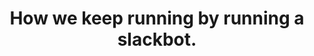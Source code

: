 ---
title: How we keep running by running a slackbot.
description: 'Building a leaderboard and run tracker for an internal employee running challenge. This is a run-through of how Kuba setup the Slack bot and used AWS Amplify to provision a GraphQL API with AppSync.'
banner: './nordcloud-running.jpeg'
authorIds:
  - kuba-holak
href: https://medium.com/nordcloud-engineering/how-we-keep-running-by-running-a-slackbot-722bdbd337ce
platforms:
  - React
categories:
  - API (GraphQL)
  - Storage
---